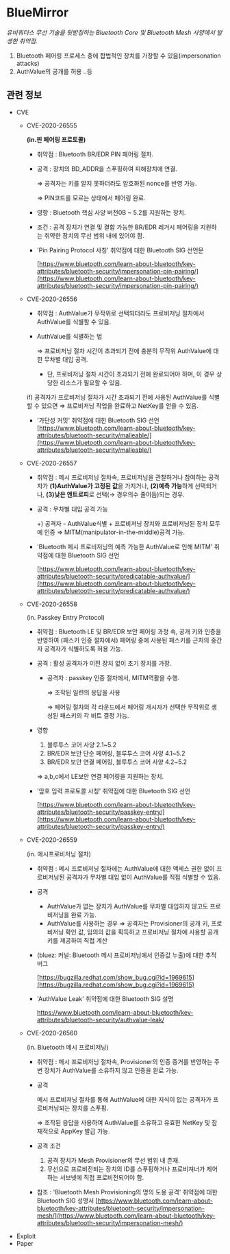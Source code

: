 # BlueMirror
*유비쿼터스 무선 기술을 뒷받침하는 Bluetooth Core 및 Bluetooth Mesh 사양에서 발생한 취약점.*
1.  Bluetooth 페어링 프로세스 중에 합법적인 장치를 가장할 수 있음(impersonation attacks)
2. AuthValue의 공개를 허용 ..등
## 관련 정보
- CVE
    - CVE-2020-26555
    
        **(in.핀 페어링 프로토콜)**
        - 취약점 : Bluetooth BR/EDR PIN 페어링 절차.
        
        - 공격 : 장치의 BD_ADDR을 스푸핑하여 피해장치에 연결.
             
             ⇒  공격자는 키를 알지 못하더라도 암호화된 nonce를 반영 가능.
             
             ⇒ PIN코드를 모르는 상태에서 페어링 완료.

        - 영향 : Bluetooth 핵심 사양 버전0B ~ 5.2를 지원하는 장치.
        - 조건 : 공격 장치가 연결 및 결합 가능한 BR/EDR 레거시 페어링을 지원하는 취약한 장치의 무선 범위 내에 있어야 함.
        - 'Pin Pairing Protocol 사칭' 취약점에 대한 Bluetooth SIG 선언문

            [https://www.bluetooth.com/learn-about-bluetooth/key-attributes/bluetooth-security/impersonation-pin-pairing/](https://www.bluetooth.com/learn-about-bluetooth/key-attributes/bluetooth-security/impersonation-pin-pairing/)
            
            
    - CVE-2020-26556
        - 취약점 : AuthValue가 무작위로 선택되더라도 프로비저닝 절차에서 AuthValue를 식별할 수 있음.
        - AuthValue를 식별하는 법

            ⇒ 프로비저닝 절차 시간이 초과되기 전에 충분히 무작위 AuthValue에 대한 무차별 대입 공격.

            - 단, 프로비저닝 절차 시간이 초과되기 전에 완료되어야 하며, 이 경우 상당한 리소스가 필요할 수 있음.

        if) 공격자가 프로비저닝 절차가 시간 초과되기 전에 사용된 AuthValue를 식별할 수 있으면 ⇒ 프로비저닝 작업을 완료하고 NetKey를 얻을 수 있음.

        - '가단성 커밋' 취약점에 대한 Bluetooth SIG 선언
          [https://www.bluetooth.com/learn-about-bluetooth/key-attributes/bluetooth-security/malleable/](https://www.bluetooth.com/learn-about-bluetooth/key-attributes/bluetooth-security/malleable/)
    - CVE-2020-26557
        - 취약점 : 메시 프로비저닝 절차속, 프로비저닝을 관찰하거나 참여하는 공격자가 **(1)AuthValue가 고정된 값**을 가지거나, **(2)예측 가능**하게 선택되거나, **(3)낮은 엔트로피**로 선택(→ 경우의수 줄어듬)되는 경우.
        - 공격 : 무차별 대입 공격 가능

            +) 공격자 - AuthValue식별 + 프로비저닝 장치와 프로비저닝된 장치 모두에 인증 ⇒  MITM(manipulator-in-the-middle)공격 가능.

        - 'Bluetooth 메시 프로비저닝의 예측 가능한 AuthValue로 인해 MITM' 취약점에 대한 Bluetooth SIG 선언

            [https://www.bluetooth.com/learn-about-bluetooth/key-attributes/bluetooth-security/predicatable-authvalue/](https://www.bluetooth.com/learn-about-bluetooth/key-attributes/bluetooth-security/predicatable-authvalue/)
    - CVE-2020-26558
    
        (in. Passkey Entry Protocol)
        - 취약점 :  Bluetooth LE 및 BR/EDR 보안 페어링 과정 속, 공개 키와 인증을 반영하여 (패스키 인증 절차에서) 페어링 중에 사용된 패스키를 근처의 중간자 공격자가 식별하도록 허용 가능.
        - 공격 : 활성 공격자가 이전 장치 없이 초기 장치를 가장.
             - 공격자 : passkey 인증 절차에서, MITM역활을  수행.

                ⇒ 조작된 일련의 응답을 사용

                ⇒ 페어링 절차의 각 라운드에서  페어링 개시자가 선택한 무작위로 생성된 패스키의 각 비트 결정 가능.

        - 영향
             1. 블루투스 코어 사양 2.1~5.2
             2. BR/EDR 보안 단순 페어링, 블루투스 코어 사양 4.1~5.2
             3. BR/EDR 보안 연결 페어링, 블루투스 코어 사양 4.2~5.2

            ⇒ a,b,c에서 LE보안 연결 페어링을 지원하는 장치.

        - '암호 입력 프로토콜 사칭' 취약점에 대한 Bluetooth SIG 선언

             [https://www.bluetooth.com/learn-about-bluetooth/key-attributes/bluetooth-security/passkey-entry/](https://www.bluetooth.com/learn-about-bluetooth/key-attributes/bluetooth-security/passkey-entry/)
    
    - CVE-2020-26559
   
        (in. 메시프로비저닝 절차)
        - 취약점 : 메시 프로비저닝 절차에는 AuthValue에 대한 액세스 권한 없이 프로비저닝된 공격자가 무차별 대입 없이 AuthValue를 직접 식별할 수 있음.
        - 공격
            - AuthValue가 없는 장치가 AuthValue를 무차별 대입하지 않고도 프로비저닝을 완료 가능.
            - AuthValue를 사용하는 경우
                ⇒ 공격자는 Provisioner의 공개 키, 프로비저닝 확인 값, 임의의 값을 획득하고 프로비저닝 절차에 사용할 공개 키를 제공하여 직접 계산

        - (bluez: 커널: Bluetooth 메시 프로비저닝에서 인증값 누출)에 대한 추적 버그

            [https://bugzilla.redhat.com/show_bug.cgi?id=1969615](https://bugzilla.redhat.com/show_bug.cgi?id=1969615)

        - 'AuthValue Leak' 취약점에 대한 Bluetooth SIG 설명

             https://www.bluetooth.com/learn-about-bluetooth/key-attributes/bluetooth-security/authvalue-leak/
    - CVE-2020-26560
      
        (in. Bluetooth 메시 프로비저닝)
      - 취약점 : 메시 프로비저닝 절차속, Provisioner의 인증 증거를 반영하는 주변 장치가 AuthValue를 소유하지 않고 인증을 완료 가능.
      - 공격
      
          메시 프로비저닝 절차를 통해 AuthValue에 대한 지식이 없는 공격자가 프로비저닝되는 장치를 스푸핑.
          
          ⇒ 조작된 응답을 사용하여 AuthValue를 소유하고 유효한 NetKey 및 잠재적으로 AppKey 발급 가능.
      - 공격 조건
        1. 공격 장치가 Mesh Provisioner의 무선 범위 내 존재. 
        2. 무선으로 프로비전되는 장치의 ID를 스푸핑하거나 프로비져너가 제어하는 서브넷에 직접 프로비전되어야 함.
      - 참조 : 'Bluetooth Mesh Provisioning의 명의 도용 공격' 취약점에 대한 Bluetooth SIG 성명서
        [https://www.bluetooth.com/learn-about-bluetooth/key-attributes/bluetooth-security/impersonation-mesh/](https://www.bluetooth.com/learn-about-bluetooth/key-attributes/bluetooth-security/impersonation-mesh/)
- Exploit
- Paper
